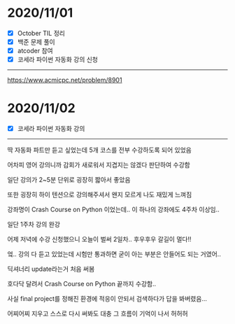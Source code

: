 # 2020/11/01
- [x] October TIL 정리
- [x] 백준 문제 풀이
- [x] atcoder 참여
- [x] 코세라 파이썬 자동화 강의 신청
---

<https://www.acmicpc.net/problem/8901>

# 2020/11/02
- [x] 코세라 파이썬 자동화 강의

---

딱 자동화 파트만 듣고 싶었는데 5개 코스를 전부 수강하도록 되어 있었음

어차피 영어 강의니까 감회가 새로워서 지겹지는 않겠다 판단하여 수강함

일단 강의가 2~5분 단위로 굉장히 짧아서 좋았음

또한 굉장히 하이 텐션으로 강의해주셔서 왠지 모르게 나도 재밌게 느껴짐

강좌명이 Crash Course on Python 이었는데.. 이 하나의 강좌에도 4주차 이상임..

일단 1주차 강의 완강

어제 저녁에 수강 신청했으니 오늘이 벌써 2일차.. 후우후우 갈길이 멀다!!

엌.. 강의 다 듣고 있었는데 시험만 통과하면 굳이 아는 부분은 안들어도 되는 거였어..

딕셔너리 update라는거 처음 써봄

호다닥 달려서 Crash Course on Python 끝까지 수강함..

사실 final project를 정해진 환경에 적응이 안되서 검색하다가 답을 봐버렸음...

어찌어찌 지우고 스스로 다시 써봐도 대충 그 흐름이 기억이 나서 허허허

